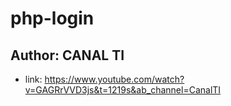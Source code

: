 # php-login

## Author: CANAL TI
- link: https://www.youtube.com/watch?v=GAGRrVVD3js&t=1219s&ab_channel=CanalTI
